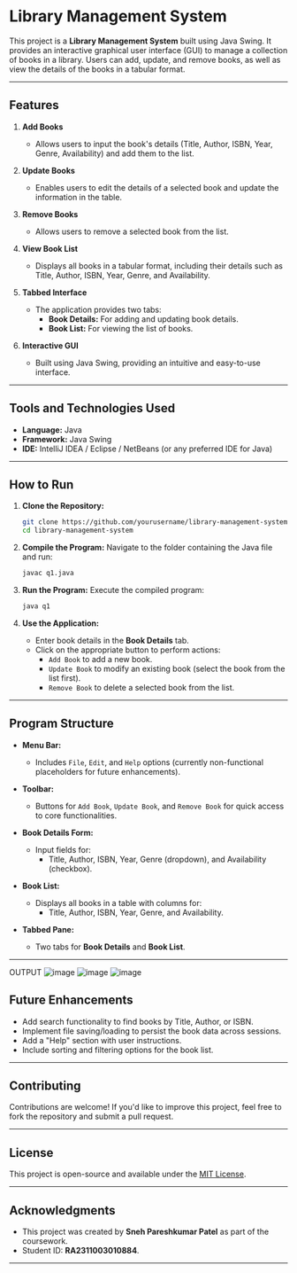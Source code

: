 # Library Management System

This project is a **Library Management System** built using Java Swing. It provides an interactive graphical user interface (GUI) to manage a collection of books in a library. Users can add, update, and remove books, as well as view the details of the books in a tabular format.

---

## Features

1. **Add Books**
   - Allows users to input the book's details (Title, Author, ISBN, Year, Genre, Availability) and add them to the list.

2. **Update Books**
   - Enables users to edit the details of a selected book and update the information in the table.

3. **Remove Books**
   - Allows users to remove a selected book from the list.

4. **View Book List**
   - Displays all books in a tabular format, including their details such as Title, Author, ISBN, Year, Genre, and Availability.

5. **Tabbed Interface**
   - The application provides two tabs:
     - **Book Details:** For adding and updating book details.
     - **Book List:** For viewing the list of books.

6. **Interactive GUI**
   - Built using Java Swing, providing an intuitive and easy-to-use interface.

---

## Tools and Technologies Used

- **Language:** Java
- **Framework:** Java Swing
- **IDE:** IntelliJ IDEA / Eclipse / NetBeans (or any preferred IDE for Java)

---

## How to Run

1. **Clone the Repository:**
   ```bash
   git clone https://github.com/yourusername/library-management-system.git
   cd library-management-system
   ```

2. **Compile the Program:**
   Navigate to the folder containing the Java file and run:
   ```bash
   javac q1.java
   ```

3. **Run the Program:**
   Execute the compiled program:
   ```bash
   java q1
   ```

4. **Use the Application:**
   - Enter book details in the **Book Details** tab.
   - Click on the appropriate button to perform actions:
     - `Add Book` to add a new book.
     - `Update Book` to modify an existing book (select the book from the list first).
     - `Remove Book` to delete a selected book from the list.

---

## Program Structure

- **Menu Bar:**
  - Includes `File`, `Edit`, and `Help` options (currently non-functional placeholders for future enhancements).

- **Toolbar:**
  - Buttons for `Add Book`, `Update Book`, and `Remove Book` for quick access to core functionalities.

- **Book Details Form:**
  - Input fields for:
    - Title, Author, ISBN, Year, Genre (dropdown), and Availability (checkbox).

- **Book List:**
  - Displays all books in a table with columns for:
    - Title, Author, ISBN, Year, Genre, and Availability.

- **Tabbed Pane:**
  - Two tabs for **Book Details** and **Book List**.

---
OUTPUT
![image](https://github.com/user-attachments/assets/41383479-e538-4bb7-be1a-db49fe35e7e1)
![image](https://github.com/user-attachments/assets/25ef91fe-b48b-43a9-9586-74be499c9b7f)
![image](https://github.com/user-attachments/assets/e88f9642-1caa-4108-bfc4-c0234e4cfc0d)




## Future Enhancements

- Add search functionality to find books by Title, Author, or ISBN.
- Implement file saving/loading to persist the book data across sessions.
- Add a "Help" section with user instructions.
- Include sorting and filtering options for the book list.

---

## Contributing

Contributions are welcome! If you'd like to improve this project, feel free to fork the repository and submit a pull request.

---

## License

This project is open-source and available under the [MIT License](LICENSE).

---

## Acknowledgments

- This project was created by **Sneh Pareshkumar Patel** as part of the coursework.
- Student ID: **RA2311003010884**.

---
